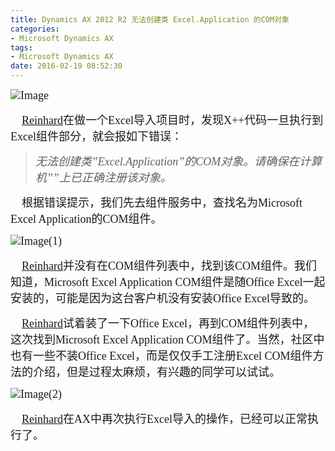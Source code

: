 ```yaml
---
title: Dynamics AX 2012 R2 无法创建类 Excel.Application 的COM对象
categories:
- Microsoft Dynamics AX
tags:
- Microsoft Dynamics AX
date: 2016-02-19 08:52:30
---
```


<span style="font-family: '微软雅黑 Light'; font-size: large;">![Image](http://reinhardhsu.com/wp-content/uploads/2016/02/Image.png "Image")</span>

<span style="font-family: '微软雅黑 Light'; font-size: large;">    [Reinhard](http://reinhardhsu.com)在做一个Excel导入项目时，发现X++代码一旦执行到Excel组件部分，就会报如下错误：</span>

> _<span style="font-family: '微软雅黑 Light'; font-size: large;">无法创建类&#8221;Excel.Application&#8221;的COM对象。请确保在计算机&#8221;&#8221;上已正确注册该对象。</span>_

<span style="font-family: '微软雅黑 Light'; font-size: large;">    根据错误提示，我们先去组件服务中，查找名为Microsoft Excel Application的COM组件。</span><span id="more-576"></span>

<span style="font-family: '微软雅黑 Light'; font-size: large;">![Image(1)](http://reinhardhsu.com/wp-content/uploads/2016/02/Image1.png "Image(1)")</span>

<span style="font-family: '微软雅黑 Light'; font-size: large;">    [Reinhard](http://reinhardhsu.com)并没有在COM组件列表中，找到该COM组件。我们知道，Microsoft Excel Application COM组件是随Office Excel一起安装的，可能是因为这台客户机没有安装Office Excel导致的。</span>

<span style="font-family: '微软雅黑 Light'; font-size: large;">    [Reinhard](http://reinhardhsu.com)试着装了一下Office Excel，再到COM组件列表中，这次找到Microsoft Excel Application COM组件了。当然，社区中也有一些不装Office Excel，而是仅仅手工注册Excel COM组件方法的介绍，但是过程太麻烦，有兴趣的同学可以试试。</span>

<span style="font-family: '微软雅黑 Light'; font-size: large;">![Image(2)](http://reinhardhsu.com/wp-content/uploads/2016/02/Image2.png "Image(2)")</span>

<span style="font-family: '微软雅黑 Light'; font-size: large;">    [Reinhard](http://reinhardhsu.com)在AX中再次执行Excel导入的操作，已经可以正常执行了。</span>

&nbsp;
